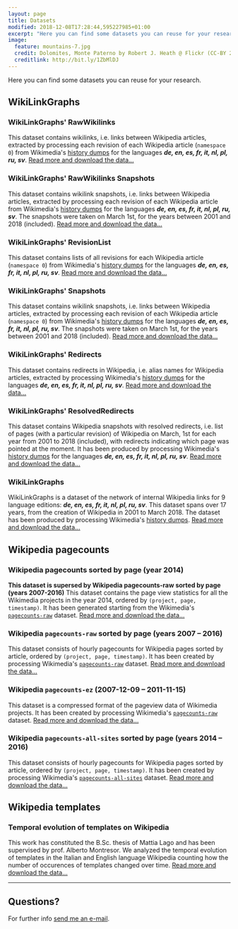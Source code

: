 ```yaml
---
layout: page
title: Datasets
modified: 2018-12-08T17:28:44,595227985+01:00
excerpt: "Here you can find some datasets you can reuse for your research."
image:
  feature: mountains-7.jpg
  credit: Dolomites, Monte Paterno by Robert J. Heath @ Flickr (CC-BY 2.0)
  creditlink: http://bit.ly/1ZbMlDJ
---
```


Here you can find some datasets you can reuse for your research.

## WikiLinkGraphs

### WikiLinkGraphs' RawWikilinks

This dataset contains wikilinks, i.e. links between Wikipedia articles, extracted by processing each revision of each Wikipedia article (`namespace 0`) from Wikimedia's [history dumps](https://dumps.wikimedia.org/) for the languages ***de, en, es, fr, it, nl, pl, ru, sv***. [Read more and download the data...](./wikilinkgraphs-rawwikilinks/)

### WikiLinkGraphs' RawWikilinks Snapshots

This dataset contains wikilink snapshots, i.e. links between Wikipedia articles, extracted by processing each revision of each Wikipedia article from Wikimedia's [history dumps](https://dumps.wikimedia.org/) for the languages ***de, en, es, fr, it, nl, pl, ru, sv***. The snapshots were taken on March 1st, for the years between 2001 and 2018 (included). [Read more and download the data...](./wikilinkgraphs-rawwikilinks-snapshots/)

### WikiLinkGraphs' RevisionList

This dataset contains lists of all revisions for each Wikipedia article (`namespace 0`) from Wikimedia's [history dumps](https://dumps.wikimedia.org/) for the languages ***de, en, es, fr, it, nl, pl, ru, sv***. [Read more and download the data...](./wikilinkgraphs-revisionlist/)

### WikiLinkGraphs' Snapshots

This dataset contains wikilink snapshots, i.e. links between Wikipedia articles, extracted by processing each revision of each Wikipedia article (`namespace 0`) from Wikimedia's [history dumps](https://dumps.wikimedia.org/) for the languages ***de, en, es, fr, it, nl, pl, ru, sv***. The snapshots were taken on March 1st, for the years between 2001 and 2018 (included). [Read more and download the data...](./wikilinkgraphs-snapshots/)

### WikiLinkGraphs' Redirects

This dataset contains redirects in Wikipedia, i.e. alias names for Wikipedia articles, extracted by processing Wikimedia's [history dumps](https://dumps.wikimedia.org/) for the languages ***de, en, es, fr, it, nl, pl, ru, sv***. [Read more and download the data...](./wikilinkgraphs-redirects/)

### WikiLinkGraphs' ResolvedRedirects

This dataset contains Wikipedia snapshots with resolved redirects, i.e. list of pages (with a particular revision) of Wikipedia on March, 1st for each year from 2001 to 2018 (included), with redirects indicating which page was pointed at the moment. It has been produced by processing Wikimedia's [history dumps](https://dumps.wikimedia.org/) for the languages ***de, en, es, fr, it, nl, pl, ru, sv***. [Read more and download the data...](./wikilinkgraphs-resolved-redirects/)

### WikiLinkGraphs

WikiLinkGraphs is a dataset of the network of internal Wikipedia links for 9 language editions: ***de, en, es, fr, it, nl, pl, ru, sv***. This dataset spans over 17 years, from the creation of Wikipedia in 2001 to March 2018. The dataset has been produced by processing Wikimedia's [history dumps](https://dumps.wikimedia.org/). [Read more and download the data...](./wikilinkgraphs/)


## Wikipedia pagecounts

### Wikipedia pagecounts sorted by page (year 2014)

**This dataset is supersed by Wikipedia pagecounts-raw sorted by page (years 2007-2016)**
This dataset contains the page view statistics for all the Wikimedia projects in the year 2014, ordered by `(project, page, timestamp)`. It has been generated starting from the Wikimedia's [`pagecounts-raw`](https://dumps.wikimedia.org/other/pagecounts-raw/) dataset.
[Read more and download the data...](./wikipedia-pagecounts-sorted-by-page-year-2014/)

### Wikipedia `pagecounts-raw` sorted by page (years 2007 – 2016)

This dataset consists of hourly pagecounts for Wikipedia pages sorted by article, ordered by `(project, page, timestamp)`. It has been created by processing Wikimedia's [`pagecounts-raw`](https://dumps.wikimedia.org/other/pagecounts-raw/) dataset. [Read more and download the data...](./wikipedia-pagecounts-raw-sorted/)

### Wikipedia `pagecounts-ez` (2007-12-09 – 2011-11-15)

This dataset is a compressed format of the pageview data of Wikimedia projects. It has been created by processing Wikimedia's [`pagecounts-raw`](https://dumps.wikimedia.org/other/pagecounts-raw/) dataset. [Read more and download the data...](./wikipedia-pagecounts-ez/)

### Wikipedia `pagecounts-all-sites` sorted by page (years 2014 – 2016)

This dataset consists of hourly pagecounts for Wikipedia pages sorted by article, ordered by `(project, page, timestamp)`. It has been created by processing Wikimedia's [`pagecounts-all-sites`](https://dumps.wikimedia.org/other/pagecounts-all-sites) dataset. [Read more and download the data...](./wikipedia-pagecounts-all-sites-sorted/)


## Wikipedia templates

### Temporal evolution of templates on Wikipedia

This work has constituted the B.Sc. thesis of Mattia Lago and has been supervised by prof. Alberto Montresor.
We analyzed the temporal evolution of templates in the Italian and English language Wikipedia counting how the number of occurences of templates changed over time.
[Read more and download the data...](./temporal-evolution-templates-wikipedia/)


---

## Questions?

For further info <a href="mailto:cristian.consonni(at)unitn(dot)it" target="_blank">send me an e-mail</a>.
